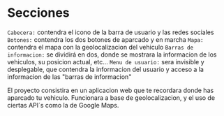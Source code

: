 # Secciones
`Cabecera:` contendra el icono de la barra de usuario y las redes sociales
`Botones:` contendra los dos botones de aparcado y en marcha
`Mapa:` contendra el mapa con la geolocalizacion del vehiculo
`Barras de informacion:` se dividirá en dos, donde se mostrara la informacion de los vehiculos, su posicion actual, etc...
`Menu de usuario:` sera invisible y desplegable, que contendra la informacion del usuario y acceso a la informacion de las "barras de informacion"

El proyecto consistira en un aplicacion web que te recordara donde has aparcado tu vehiculo. Funcionara a base de geolocalizacion, y el uso de ciertas API´s como la de Google Maps.
